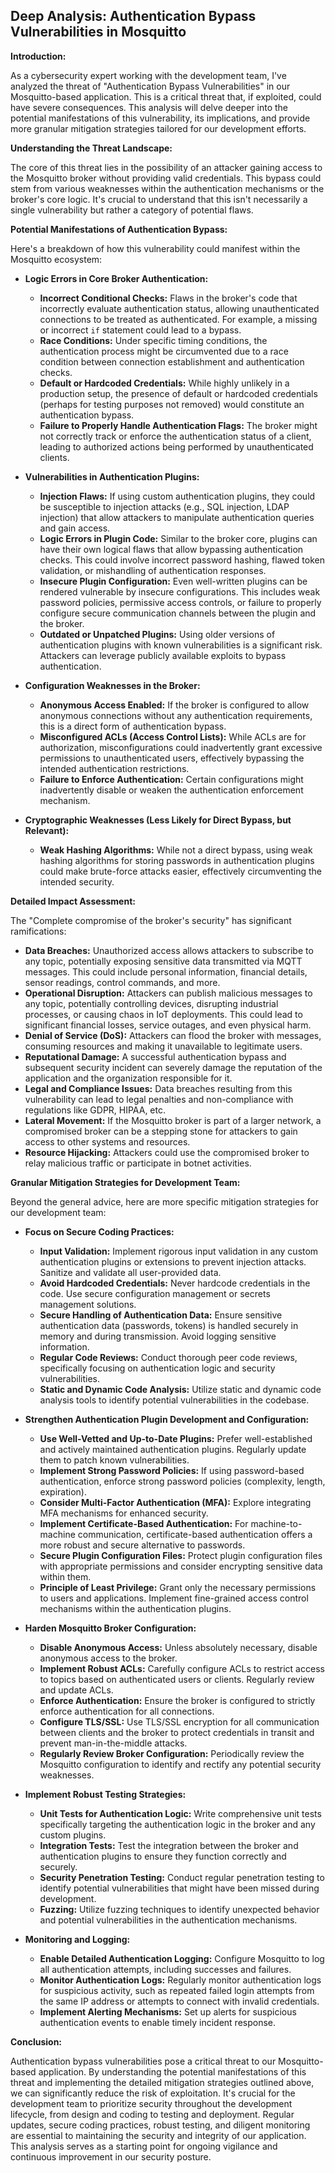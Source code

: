 ## Deep Analysis: Authentication Bypass Vulnerabilities in Mosquitto

**Introduction:**

As a cybersecurity expert working with the development team, I've analyzed the threat of "Authentication Bypass Vulnerabilities" in our Mosquitto-based application. This is a critical threat that, if exploited, could have severe consequences. This analysis will delve deeper into the potential manifestations of this vulnerability, its implications, and provide more granular mitigation strategies tailored for our development efforts.

**Understanding the Threat Landscape:**

The core of this threat lies in the possibility of an attacker gaining access to the Mosquitto broker without providing valid credentials. This bypass could stem from various weaknesses within the authentication mechanisms or the broker's core logic. It's crucial to understand that this isn't necessarily a single vulnerability but rather a category of potential flaws.

**Potential Manifestations of Authentication Bypass:**

Here's a breakdown of how this vulnerability could manifest within the Mosquitto ecosystem:

* **Logic Errors in Core Broker Authentication:**
    * **Incorrect Conditional Checks:**  Flaws in the broker's code that incorrectly evaluate authentication status, allowing unauthenticated connections to be treated as authenticated. For example, a missing or incorrect `if` statement could lead to a bypass.
    * **Race Conditions:**  Under specific timing conditions, the authentication process might be circumvented due to a race condition between connection establishment and authentication checks.
    * **Default or Hardcoded Credentials:**  While highly unlikely in a production setup, the presence of default or hardcoded credentials (perhaps for testing purposes not removed) would constitute an authentication bypass.
    * **Failure to Properly Handle Authentication Flags:**  The broker might not correctly track or enforce the authentication status of a client, leading to authorized actions being performed by unauthenticated clients.

* **Vulnerabilities in Authentication Plugins:**
    * **Injection Flaws:**  If using custom authentication plugins, they could be susceptible to injection attacks (e.g., SQL injection, LDAP injection) that allow attackers to manipulate authentication queries and gain access.
    * **Logic Errors in Plugin Code:**  Similar to the broker core, plugins can have their own logical flaws that allow bypassing authentication checks. This could involve incorrect password hashing, flawed token validation, or mishandling of authentication responses.
    * **Insecure Plugin Configuration:**  Even well-written plugins can be rendered vulnerable by insecure configurations. This includes weak password policies, permissive access controls, or failure to properly configure secure communication channels between the plugin and the broker.
    * **Outdated or Unpatched Plugins:**  Using older versions of authentication plugins with known vulnerabilities is a significant risk. Attackers can leverage publicly available exploits to bypass authentication.

* **Configuration Weaknesses in the Broker:**
    * **Anonymous Access Enabled:**  If the broker is configured to allow anonymous connections without any authentication requirements, this is a direct form of authentication bypass.
    * **Misconfigured ACLs (Access Control Lists):**  While ACLs are for authorization, misconfigurations could inadvertently grant excessive permissions to unauthenticated users, effectively bypassing the intended authentication restrictions.
    * **Failure to Enforce Authentication:**  Certain configurations might inadvertently disable or weaken the authentication enforcement mechanism.

* **Cryptographic Weaknesses (Less Likely for Direct Bypass, but Relevant):**
    * **Weak Hashing Algorithms:** While not a direct bypass, using weak hashing algorithms for storing passwords in authentication plugins could make brute-force attacks easier, effectively circumventing the intended security.

**Detailed Impact Assessment:**

The "Complete compromise of the broker's security" has significant ramifications:

* **Data Breaches:** Unauthorized access allows attackers to subscribe to any topic, potentially exposing sensitive data transmitted via MQTT messages. This could include personal information, financial details, sensor readings, control commands, and more.
* **Operational Disruption:** Attackers can publish malicious messages to any topic, potentially controlling devices, disrupting industrial processes, or causing chaos in IoT deployments. This could lead to significant financial losses, service outages, and even physical harm.
* **Denial of Service (DoS):** Attackers can flood the broker with messages, consuming resources and making it unavailable to legitimate users.
* **Reputational Damage:** A successful authentication bypass and subsequent security incident can severely damage the reputation of the application and the organization responsible for it.
* **Legal and Compliance Issues:** Data breaches resulting from this vulnerability can lead to legal penalties and non-compliance with regulations like GDPR, HIPAA, etc.
* **Lateral Movement:** If the Mosquitto broker is part of a larger network, a compromised broker can be a stepping stone for attackers to gain access to other systems and resources.
* **Resource Hijacking:** Attackers could use the compromised broker to relay malicious traffic or participate in botnet activities.

**Granular Mitigation Strategies for Development Team:**

Beyond the general advice, here are more specific mitigation strategies for our development team:

* **Focus on Secure Coding Practices:**
    * **Input Validation:** Implement rigorous input validation in any custom authentication plugins or extensions to prevent injection attacks. Sanitize and validate all user-provided data.
    * **Avoid Hardcoded Credentials:**  Never hardcode credentials in the code. Use secure configuration management or secrets management solutions.
    * **Secure Handling of Authentication Data:**  Ensure sensitive authentication data (passwords, tokens) is handled securely in memory and during transmission. Avoid logging sensitive information.
    * **Regular Code Reviews:** Conduct thorough peer code reviews, specifically focusing on authentication logic and security vulnerabilities.
    * **Static and Dynamic Code Analysis:** Utilize static and dynamic code analysis tools to identify potential vulnerabilities in the codebase.

* **Strengthen Authentication Plugin Development and Configuration:**
    * **Use Well-Vetted and Up-to-Date Plugins:**  Prefer well-established and actively maintained authentication plugins. Regularly update them to patch known vulnerabilities.
    * **Implement Strong Password Policies:** If using password-based authentication, enforce strong password policies (complexity, length, expiration).
    * **Consider Multi-Factor Authentication (MFA):**  Explore integrating MFA mechanisms for enhanced security.
    * **Implement Certificate-Based Authentication:**  For machine-to-machine communication, certificate-based authentication offers a more robust and secure alternative to passwords.
    * **Secure Plugin Configuration Files:**  Protect plugin configuration files with appropriate permissions and consider encrypting sensitive data within them.
    * **Principle of Least Privilege:**  Grant only the necessary permissions to users and applications. Implement fine-grained access control mechanisms within the authentication plugins.

* **Harden Mosquitto Broker Configuration:**
    * **Disable Anonymous Access:**  Unless absolutely necessary, disable anonymous access to the broker.
    * **Implement Robust ACLs:**  Carefully configure ACLs to restrict access to topics based on authenticated users or clients. Regularly review and update ACLs.
    * **Enforce Authentication:**  Ensure the broker is configured to strictly enforce authentication for all connections.
    * **Configure TLS/SSL:**  Use TLS/SSL encryption for all communication between clients and the broker to protect credentials in transit and prevent man-in-the-middle attacks.
    * **Regularly Review Broker Configuration:**  Periodically review the Mosquitto configuration to identify and rectify any potential security weaknesses.

* **Implement Robust Testing Strategies:**
    * **Unit Tests for Authentication Logic:**  Write comprehensive unit tests specifically targeting the authentication logic in the broker and any custom plugins.
    * **Integration Tests:**  Test the integration between the broker and authentication plugins to ensure they function correctly and securely.
    * **Security Penetration Testing:**  Conduct regular penetration testing to identify potential vulnerabilities that might have been missed during development.
    * **Fuzzing:**  Utilize fuzzing techniques to identify unexpected behavior and potential vulnerabilities in the authentication mechanisms.

* **Monitoring and Logging:**
    * **Enable Detailed Authentication Logging:**  Configure Mosquitto to log all authentication attempts, including successes and failures.
    * **Monitor Authentication Logs:**  Regularly monitor authentication logs for suspicious activity, such as repeated failed login attempts from the same IP address or attempts to connect with invalid credentials.
    * **Implement Alerting Mechanisms:**  Set up alerts for suspicious authentication events to enable timely incident response.

**Conclusion:**

Authentication bypass vulnerabilities pose a critical threat to our Mosquitto-based application. By understanding the potential manifestations of this threat and implementing the detailed mitigation strategies outlined above, we can significantly reduce the risk of exploitation. It's crucial for the development team to prioritize security throughout the development lifecycle, from design and coding to testing and deployment. Regular updates, secure coding practices, robust testing, and diligent monitoring are essential to maintaining the security and integrity of our application. This analysis serves as a starting point for ongoing vigilance and continuous improvement in our security posture.
